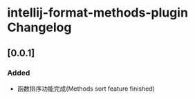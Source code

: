 <!-- Keep a Changelog guide -> https://keepachangelog.com -->

# intellij-format-methods-plugin Changelog

## [0.0.1]
### Added
- 函数排序功能完成(Methods sort feature finished)